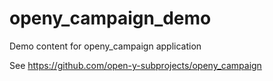 # openy_campaign_demo
Demo content for openy_campaign application
 
See https://github.com/open-y-subprojects/openy_campaign
